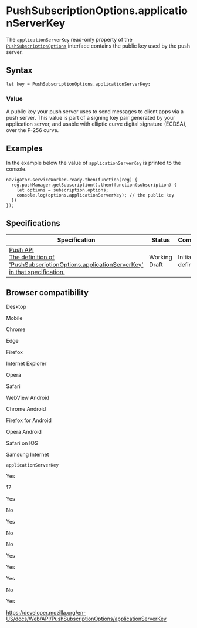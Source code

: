PushSubscriptionOptions.applicationServerKey
============================================

The `applicationServerKey` read-only property of the [`PushSubscriptionOptions`](../pushsubscriptionoptions) interface contains the public key used by the push server.

Syntax
------

    let key = PushSubscriptionOptions.applicationServerKey;

### Value

A public key your push server uses to send messages to client apps via a push server. This value is part of a signing key pair generated by your application server, and usable with elliptic curve digital signature (ECDSA), over the P-256 curve.

Examples
--------

In the example below the value of `applicationServerKey` is printed to the console.

    navigator.serviceWorker.ready.then(function(reg) {
      reg.pushManager.getSubscription().then(function(subscription) {
        let options = subscription.options;
        console.log(options.applicationServerKey); // the public key
      })
    });

Specifications
--------------

<table><thead><tr class="header"><th>Specification</th><th>Status</th><th>Comment</th></tr></thead><tbody><tr class="odd"><td><a href="https://w3c.github.io/push-api/#dom-pushsubscriptionoptionsinit-applicationserverkey">Push API<br />
<span class="small">The definition of 'PushSubscriptionOptions.applicationServerKey' in that specification.</span></a></td><td><span class="spec-wd">Working Draft</span></td><td>Initial definition.</td></tr></tbody></table>

Browser compatibility
---------------------

Desktop

Mobile

Chrome

Edge

Firefox

Internet Explorer

Opera

Safari

WebView Android

Chrome Android

Firefox for Android

Opera Android

Safari on IOS

Samsung Internet

`applicationServerKey`

Yes

17

Yes

No

Yes

No

No

Yes

Yes

Yes

No

Yes

<a href="https://developer.mozilla.org/en-US/docs/Web/API/PushSubscriptionOptions/applicationServerKey" class="_attribution-link">https://developer.mozilla.org/en-US/docs/Web/API/PushSubscriptionOptions/applicationServerKey</a>
